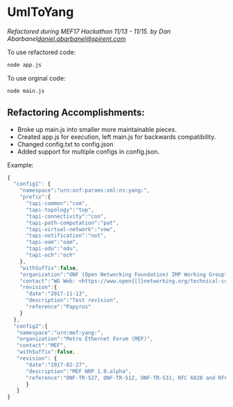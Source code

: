 # UmlToYang
_Refactored during MEF17 Hackathon 11/13 - 11/15. by Dan Abarbanel<daniel.abarbanel@spirent.com>_

To use refactored code:
```bash
node app.js
```

To use orginal code:
```bash
node main.js
```


## Refactoring Accomplishments:
- Broke up main.js into smaller more maintainable pieces.
- Created app.js for execution, left main.js for backwards compatibility.
- Changed config.txt to config.json
- Added support for multiple configs in config.json.

Example:
```javascript
{
  "config1": {
    "namespace":"urn:onf:params:xml:ns:yang:",
    "prefix":{
      "tapi-common":"com",
      "tapi-topology":"top",
      "tapi-connectivity":"con",
      "tapi-path-computation":"pat",
      "tapi-virtual-network":"vnw",
      "tapi-notification":"not",
      "tapi-oam":"oam",
      "tapi-odu":"odu",
      "tapi-och":"och"
    },
    "withSuffix":false,
    "organization":"ONF (Open Networking Foundation) IMP Working Group",
    "contact":"WG Web: <https://www.open{[]}networking.org/technical-communities/areas/services/> \n WG List: mailto: <wg list name>@opennetworking.org>, \n.WG Chair: your-WG-chair<mailto:your-WG-chair@example.com> \nEditor: your-name<mailto:your-email@example.com>",
    "revision":{
      "date":"2017-11-13",
      "description":"Test revision",
      "reference":"Papyrus"
    }
  },
  "config2":{
   "namespace":"urn:mef:yang:",
   "organization":"Metro Ethernet Forum (MEF)",
   "contact":"MEF",
   "withSuffix":false,
   "revision": {
      "date":"2017-02-27", 
      "description":"MEF NRP 1.0.alpha", 
      "reference":"ONF-TR-527, ONF-TR-512, ONF-TR-531, RFC 6020 and RFC 6087"
      }
   }
}
```